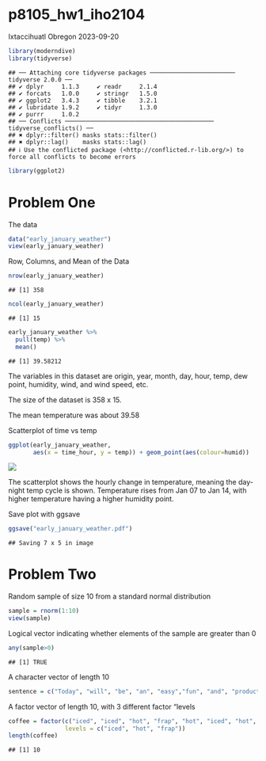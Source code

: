 p8105_hw1_iho2104
================
Ixtaccihuatl Obregon
2023-09-20

``` r
library(moderndive)
library(tidyverse)
```

    ## ── Attaching core tidyverse packages ──────────────────────── tidyverse 2.0.0 ──
    ## ✔ dplyr     1.1.3     ✔ readr     2.1.4
    ## ✔ forcats   1.0.0     ✔ stringr   1.5.0
    ## ✔ ggplot2   3.4.3     ✔ tibble    3.2.1
    ## ✔ lubridate 1.9.2     ✔ tidyr     1.3.0
    ## ✔ purrr     1.0.2     
    ## ── Conflicts ────────────────────────────────────────── tidyverse_conflicts() ──
    ## ✖ dplyr::filter() masks stats::filter()
    ## ✖ dplyr::lag()    masks stats::lag()
    ## ℹ Use the conflicted package (<http://conflicted.r-lib.org/>) to force all conflicts to become errors

``` r
library(ggplot2)
```

# Problem One

The data

``` r
data("early_january_weather")
view(early_january_weather)
```

Row, Columns, and Mean of the Data

``` r
nrow(early_january_weather)
```

    ## [1] 358

``` r
ncol(early_january_weather)
```

    ## [1] 15

``` r
early_january_weather %>% 
  pull(temp) %>% 
  mean()
```

    ## [1] 39.58212

The variables in this dataset are origin, year, month, day, hour, temp,
dew point, humidity, wind, and wind speed, etc.

The size of the dataset is 358 x 15.

The mean temperature was about 39.58

Scatterplot of time vs temp

``` r
ggplot(early_january_weather, 
       aes(x = time_hour, y = temp)) + geom_point(aes(colour=humid))
```

![](p8105_hw1_iho2104_files/figure-gfm/unnamed-chunk-4-1.png)<!-- -->

The scatterplot shows the hourly change in temperature, meaning the
day-night temp cycle is shown. Temperature rises from Jan 07 to Jan 14,
with higher temperature having a higher humidity point.

Save plot with ggsave

``` r
ggsave("early_january_weather.pdf")
```

    ## Saving 7 x 5 in image

# Problem Two

Random sample of size 10 from a standard normal distribution

``` r
sample = rnorm(1:10)
view(sample)
```

Logical vector indicating whether elements of the sample are greater
than 0

``` r
any(sample>0)
```

    ## [1] TRUE

A character vector of length 10

``` r
sentence = c("Today", "will", "be", "an", "easy","fun", "and", "productive", "Friday", "morning")
```

A factor vector of length 10, with 3 different factor “levels

``` r
coffee = factor(c("iced", "iced", "hot", "frap", "hot", "iced", "hot", "frap", "iced", "iced"),
                levels = c("iced", "hot", "frap"))
length(coffee)
```

    ## [1] 10
